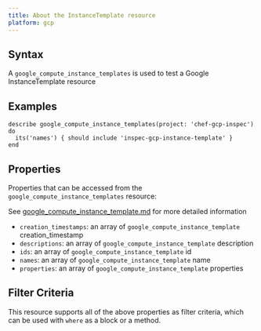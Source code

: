 ```yaml
---
title: About the InstanceTemplate resource
platform: gcp
---
```



## Syntax
A `google_compute_instance_templates` is used to test a Google InstanceTemplate resource

## Examples
```
describe google_compute_instance_templates(project: 'chef-gcp-inspec') do
  its('names') { should include 'inspec-gcp-instance-template' }
end
```

## Properties
Properties that can be accessed from the `google_compute_instance_templates` resource:

See [google_compute_instance_template.md](google_compute_instance_template.md) for more detailed information
  * `creation_timestamps`: an array of `google_compute_instance_template` creation_timestamp
  * `descriptions`: an array of `google_compute_instance_template` description
  * `ids`: an array of `google_compute_instance_template` id
  * `names`: an array of `google_compute_instance_template` name
  * `properties`: an array of `google_compute_instance_template` properties

## Filter Criteria
This resource supports all of the above properties as filter criteria, which can be used
with `where` as a block or a method.
